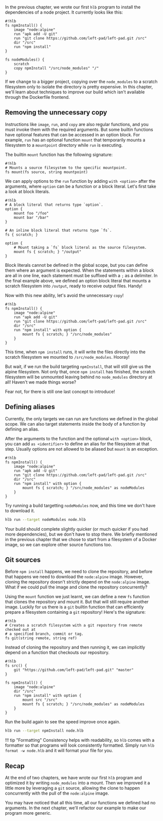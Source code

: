 In the previous chapter, we wrote our first `hlb` program to install the dependencies of a node project. It currently looks like this:

	#!hlb
	fs npmInstall() {
		image "node:alpine"
		run "apk add -U git"
		run "git clone https://github.com/left-pad/left-pad.git /src"
		dir "/src"
		run "npm install"
	}
	
	fs nodeModules() {
		scratch
		copy npmInstall "/src/node_modules" "/"
	}
	
If we change to a bigger project, copying over the `node_modules` to a scratch filesystem only to isolate the directory is pretty expensive. In this chapter, we'll learn about techniques to improve our build which isn't available through the Dockerfile frontend.

## Removing the unnecessary copy

Instructions like `image`, `run`, and `copy` are also regular functions, and you must invoke them with the required arguments. But some builtin functions have optional features that can be accessed in an option block. For example, `run` has an optional function `mount` that temporarily mounts a filesystem to a `mountpoint` directory while `run` is executing.

The builtin `mount` function has the following signature:

	#!hlb
	# Mounts a source filesystem to the specific mountpoint.
	fs mount(fs source, string mountpoint)

We can apply options to the `run` function by adding `with <option>` after the arguments, where `option` can be a function or a block literal. Let's first take a look at block literals.

	#!hlb
	# A block literal that returns type `option`.
	option {
		mount foo "/foo"
		mount bar "/bar"
	}
	
	# An inline block literal that returns type `fs`.
	fs { scratch; }
	
	option {
		# Mount taking a `fs` block literal as the source filesystem.
		mount fs { scratch; } "/output"
	}
	
	
Block literals cannot be defined in the global scope, but you can define them where an argument is expected. When the statements within a block are all in one line, each statement must be suffixed with a `;` as a delimiter. In the final example above, we defined an option block literal that mounts a scratch filesystem into `/output`, ready to receive output files. Handy!

Now with this new ability, let's avoid the unnecessary `copy`!

	#!hlb
	fs npmInstall() {
		image "node:alpine"
		run "apk add -U git"
		run "git clone https://github.com/left-pad/left-pad.git /src"
		dir "/src"
		run "npm install" with option {
			mount fs { scratch; } "/src/node_modules"
		}
	}
	
This time, when `npm install` runs, it will write the files directly into the scratch filesystem we mounted to `/src/node_modules`. Hooray!

But wait, if we run the build targeting `npmInstall`, that will still give us the alpine filesystem. Not only that, once `npm install` has finished, the scratch filesystem will be unmounted leaving behind no `node_modules` directory at all! Haven't we made things worse?

Fear not, for there is still one last concept to introduce!

## Defining aliases

Currently, the only targets we can run are functions we defined in the global scope. We can also target statements inside the body of a function by defining an alias.

After the arguments to the function and the optional `with <option>` block, you can add `as <identifier>` to define an alias for the filesystem at that step. Usually options are not allowed to be aliased but `mount` is an exception.

	#!hlb
	fs npmInstall() {
		image "node:alpine"
		run "apk add -U git"
		run "git clone https://github.com/left-pad/left-pad.git /src"
		dir "/src"
		run "npm install" with option {
			mount fs { scratch; } "/src/node_modules" as nodeModules
		}
	}

Try running a build targetting `nodeModules` now, and this time we don't have to download it.

```sh
hlb run --target nodeModules node.hlb
```

Your build should complete slightly quicker (or much quicker if you had more dependencies), but we don't have to stop there. We briefly mentioned in the previous chapter that we chose to start from a filesystem of a Docker image, so we can explore other source functions too.

## Git sources

Before `npm install` happens, we need to clone the repository, and before that happens we need to download the `node:alpine` image. However, cloning the repository doesn't strictly depend on the `node:alpine` image. What if we could pull the image and clone the repository concurrently?

Using the `mount` function we just learnt, we can define a new `fs` function that clones the repository and mount it. But that will still require another image. Luckily for us there is a `git` builtin function that can efficiently prepare a filesystem containing a `git` repository! Here's the signature:

	#!hlb
	# Creates a scratch filesystem with a git repostory from remote checked out at
	# a specified branch, commit or tag.
	fs git(string remote, string ref)

Instead of cloning the repository and then running it, we can implicitly depend on a function that checkouts our repository.

	#!hlb
	fs src() {
		git "https://github.com/left-pad/left-pad.git" "master"
	}
	
	fs npmInstall() {
		image "node:alpine"
		dir "/src"
		run "npm install" with option {
			mount src "/src"
			mount fs { scratch; } "/src/node_modules" as nodeModules
		}
	}
	
Run the build again to see the speed improve once again.

```sh
hlb run --target npmInstall node.hlb
```

!!! tip "Formatting"
	Consistency helps with readability, so `hlb` comes with a formatter so that programs will look consistently formatted. Simply run `hlb format -w node.hlb` and it will format your file for you.

## Recap

At the end of two chapters, we have wrote our first `hlb` program and optimized it by writing `node_modules` into a mount. Then we improved it a little more by leveraging a `git` source, allowing the clone to happen concurrently with the pull of the `node:alpine` image.

You may have noticed that all this time, all our functions we defined had no arguments. In the next chapter, we'll refactor our example to make our program more generic.
